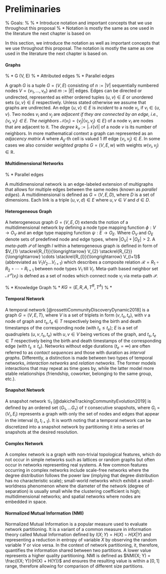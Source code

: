 # Preliminaries

% Goals:
% 
% * Introduce notation and important concepts that we use throughout this proposal
% * Notation is mostly the same as one used in the literature the next chapter is based on

In this section, we introduce the notation as well as important concepts that we use throughout this proposal. The notation is mostly the same as one used in the literature the next chapter is based on.



#### Graphs

% * G (V, E)
%   * Attributed edges
%   * Parallel edges

A graph $G$ is a tuple $G = (V, E)$ consisting of $n := |V|$ sequentially numbered nodes $V = \{v_1, ..., v_n\}$ and $m := |E|$ edges. Edges can be directed or undirected, represented as either ordered tuples $(u, v) \in E$ or unordered sets $\{u, v\} \in E$ respectively. Unless stated otherwise we assume that graphs are undirected. An edge $\{u, v\} \in E$ is *incident* to a node $v_i$, if $v_i \in \{u, v\}$. Two nodes $v_i$ and $v_j$ are *adjacent if they are connected by an edge, i.e., $\{v_i, v_j\} \in E$.  The neighbors*  $\mathcal{N}(v_i) = \{v_j|\{v_i, v_j\} \in E\}$ of a node $v_i$ are nodes that are adjacent to it. The *degree* $k_v := |\mathcal{N}(v)|$ of a node $v$ is its number of neighbors. In more mathematical context a graph can represented as an *adjacency matrix* $A$ where $A_{ij}$-th cell is valued $1$ iff edge $\{v_i, v_j\} \in E$. In some cases we also consider *weighted graphs* $G = (V, E, w)$ with weights $w(v_i, v_j) \in \mathbb{R}$. 

#### Multidimensional Networks

% * Parallel edges

A multidimensional network is an edge-labeled extension of multigraphs that allows for multiple edges between the same nodes (known as *parallel edges*). A multidimensional is defined as $G = (V, E, D)$, where $D$ is a set of dimensions. Each link is a triple $(u, v, d) \in E$ where $u, v \in V$ and $d \in D$.



#### Heterogeneous Graph

A heterogeneous graph $G = (V, E, O)$ extends the notion of a multidimensional network by defining a node type mapping function $\phi: V \rightarrow O_V$ and an edge type mapping function $\psi: E \rightarrow O_E$. Where $O_V$ and $O_E$ denote sets of predefined node and edge types, where $|O_V| + |O_E| > 2$. A *meta-path* $\mathcal{P}$ of length $l$ within a heterogeneous graph is defined in form of $V_{1} \stackrel{R_{1}}{\longrightarrow} V_{2} \stackrel{R_{2}}{\longrightarrow} \cdots \stackrel{R_{l}}{\longrightarrow} V_{l+1}$  (abbreviated as $V_1V_2...V_{l+1}$) which describes a composite relation $\mathcal{R} = R_1 \circ R_2 \circ \cdots \circ R_{l+1}$ between node types $V_1$ till $V_l$. Meta-path based neighbor set $\mathcal{N}^\mathcal{P}(v_i)$ is defned as a set of nodes which connect node $v_i$ via meta-path $\mathcal{P}$.



% * Knowledge Graph
% * $KG = (E, R, A, T^R, T^A)$
% * 



#### Temporal Network

A temporal network [@rossettiCommunityDiscoveryDynamic2018] is a graph $G = (V, E, T)$, where $V$ is a set of triplets in form $(v, t_s, t_e)$, with $v$ a node of graph and $t_s, t_e \in T$ respectively being the birth and death timestamps of the corresponding node (with $t_s \leq t_e$); $E$ is a set of quadruplets $(u, v, t_s, t_e)$ with $u, v \in V$ being vertices of the graph, and $t_s, t_e \in T$ respectively being the birth and death timestamps of the corresponding edge (with $t_s \leq t_e$). Networks without edge durations ($t_e = \infty$) are often referred to as *contact sequences* and those with duration as *interval graphs*. Differently, a distinction is made between two types of temporal networks, *interaction networks* and *relation networks*. The former models interactions that may repeat as time goes by, while the latter model more stable relationships (friendship, coworker, belonging to the same group, etc.).



#### Snapshot Network

A snapshot network $\mathcal{G}_\tau$ [@dakicheTrackingCommunityEvolution2019] is defined by an ordered set $\langle G_1, ... G_\tau \rangle$ of $\tau$ consecutive snapshots, where $G_i = (V_i, E_i)$ represents a graph with only the set of nodes and edges that appear in the interval $(t_i, t_{i+1})$. It is worth noting that a temporal network can be discretized into a snapshot network by partitioning it into a series of snapshots at the desired resolution.



#### Complex Network

A complex network is a graph with non-trivial topological features, which do not occur in simple networks such as lattices or random graphs but often occur in networks representing real systems. A few common features occurring in complex networks include scale-free networks where the degree distribution follows the power law (implying that degree distribution has no characteristic scale); small-world networks which exhibit a small-worldness phenomenon where the diameter of the network (degree of separation) is usually small while the clustering coefficient is high; multidimensional networks; and spatial networks where nodes are embedded in space.





#### Normalized Mutual Information (NMI)

Normalized Mutual Information is a popular measure used to evaluate network partitioning. It is a variant of a common measure in information theory called Mutual Information defined by $I(X; Y) = H(X) - H(X| Y)$ and representing a reduction in entropy of variable $X$ by observing the random variable $Y$ or vice versa. In the context of network partitioning, it, therefore, quantifies the information shared between two partitions. A lower value represents a higher quality partitioning. NMI is defined as $NMI(X; Y) = \frac{I(X; Y)}{H(X) + H(Y)}$ and ensures the resulting value is within a $[0, 1]$ range, therefore allowing for comparison of different size partitions. 

